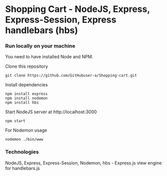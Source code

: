 # Shopping Cart - NodeJS, Express, Express-Session, Express handlebars (hbs)

### Run locally on your machine
You need to have installed Node and NPM.

Clone this repository
``` shell
git clone https://github.com/GitHubuser-a/Shopping-cart.git
```

Install dependencies
``` shell
npm install express
npm install nodemon
npm install hbs
```

Start NodeJS server at http://localhost:3000
``` shell
npm start
```

For Nodemon usage
``` shell
nodemon ./bin/www
```

### Technologies
NodeJS, Express, Express-Session, Nodemon, hbs - Express.js view engine for handlebars.js
